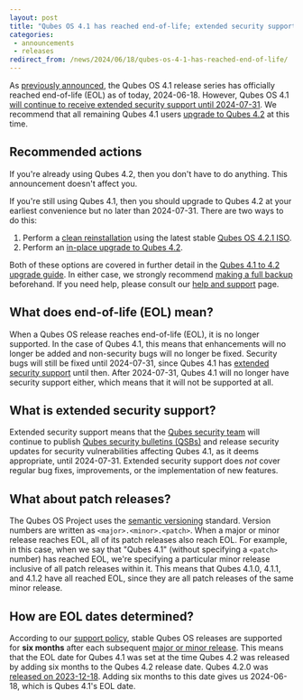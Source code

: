 ```yaml
---
layout: post
title: "Qubes OS 4.1 has reached end-of-life; extended security support continues until 2024-07-31"
categories:
 - announcements
 - releases
redirect_from: /news/2024/06/18/qubes-os-4-1-has-reached-end-of-life/
---
```


As [previously announced](/news/2024/03/26/qubes-os-4-1-reaches-eol-on-2024-06-18/), the Qubes OS 4.1 release series has officially reached end-of-life (EOL) as of today, 2024-06-18. However, Qubes OS 4.1 [will continue to receive extended security support until 2024-07-31](/news/2024/05/10/qubes-os-4-1-to-receive-extended-support-until-2024-07-31/). We recommend that all remaining Qubes 4.1 users [upgrade to Qubes 4.2](/doc/upgrade/4.2/) at this time.

## Recommended actions

If you're already using Qubes 4.2, then you don't have to do anything. This announcement doesn't affect you.

If you're still using Qubes 4.1, then you should upgrade to Qubes 4.2 at your earliest convenience but no later than 2024-07-31. There are two ways to do this:

1. Perform a [clean reinstallation](/doc/upgrade/4.2/#clean-installation) using the latest stable [Qubes OS 4.2.1 ISO](/downloads/).
2. Perform an [in-place upgrade to Qubes 4.2](/doc/upgrade/4.2/#in-place-upgrade).

Both of these options are covered in further detail in the [Qubes 4.1 to 4.2 upgrade guide](/doc/upgrade/4.2/). In either case, we strongly recommend [making a full backup](/doc/how-to-back-up-restore-and-migrate/) beforehand. If you need help, please consult our [help and support](/support/) page.

## What does end-of-life (EOL) mean?

When a Qubes OS release reaches end-of-life (EOL), it is no longer supported. In the case of Qubes 4.1, this means that enhancements will no longer be added and non-security bugs will no longer be fixed. Security bugs will still be fixed until 2024-07-31, since Qubes 4.1 has [extended security support](/news/2024/05/10/qubes-os-4-1-to-receive-extended-support-until-2024-07-31/) until then. After 2024-07-31, Qubes 4.1 will no longer have security support either, which means that it will not be supported at all.

## What is extended security support?

Extended security support means that the [Qubes security team](/security/#qubes-security-team) will continue to publish [Qubes security bulletins (QSBs)](/security/qsb/) and release security updates for security vulnerabilities affecting Qubes 4.1, as it deems appropriate, until 2024-07-31. Extended security support does *not* cover regular bug fixes, improvements, or the implementation of new features.

## What about patch releases?

The Qubes OS Project uses the [semantic versioning](https://semver.org/) standard. Version numbers are written as `<major>.<minor>.<patch>`. When a major or minor release reaches EOL, all of its patch releases also reach EOL. For example, in this case, when we say that "Qubes 4.1" (without specifying a `<patch>` number) has reached EOL, we're specifying a particular minor release inclusive of all patch releases within it. This means that Qubes 4.1.0, 4.1.1, and 4.1.2 have all reached EOL, since they are all patch releases of the same minor release.

## How are EOL dates determined?

According to our [support policy](/doc/supported-releases/), stable Qubes OS releases are supported for **six months** after each subsequent [major or minor release](/doc/version-scheme/). This means that the EOL date for Qubes 4.1 was set at the time Qubes 4.2 was released by adding six months to the Qubes 4.2 release date. Qubes 4.2.0 was [released on 2023-12-18](/news/2023/12/18/qubes-os-4-2-0-has-been-released/). Adding six months to this date gives us 2024-06-18, which is Qubes 4.1's EOL date.
